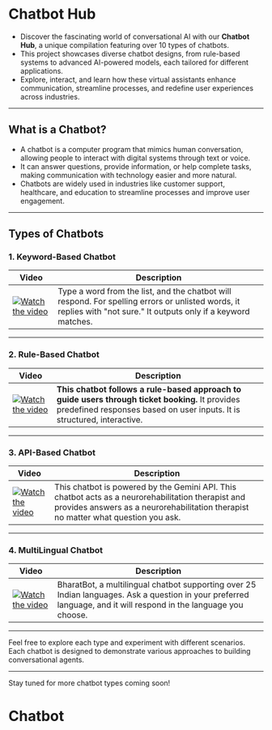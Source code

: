 # Chatbot Hub

- Discover the fascinating world of conversational AI with our **Chatbot Hub**, a unique compilation featuring over 10 types of chatbots.  
- This project showcases diverse chatbot designs, from rule-based systems to advanced AI-powered models, each tailored for different applications.  
- Explore, interact, and learn how these virtual assistants enhance communication, streamline processes, and redefine user experiences across industries.

---

## What is a Chatbot?

- A chatbot is a computer program that mimics human conversation, allowing people to interact with digital systems through text or voice.
- It can answer questions, provide information, or help complete tasks, making communication with technology easier and more natural.
- Chatbots are widely used in industries like customer support, healthcare, and education to streamline processes and improve user engagement.

---

## Types of Chatbots

### 1. Keyword-Based Chatbot

| **Video**                                                                                                                     | **Description**                                                                                                                                               |
|-------------------------------------------------------------------------------------------------------------------------------|---------------------------------------------------------------------------------------------------------------------------------------------------------------|
| [![Watch the video](https://img.youtube.com/vi/h28qpCRqQLE/maxresdefault.jpg)](https://www.youtube.com/watch?v=h28qpCRqQLE)     | Type a word from the list, and the chatbot will respond. For spelling errors or unlisted words, it replies with "not sure." It outputs only if a keyword matches.  |

---

### 2. Rule-Based Chatbot

| **Video**                                                                                                                     | **Description**                                                                                                                                               |
|-------------------------------------------------------------------------------------------------------------------------------|---------------------------------------------------------------------------------------------------------------------------------------------------------------|
| [![Watch the video](https://img.youtube.com/vi/-xJIujQ03PY/maxresdefault.jpg)](https://www.youtube.com/watch?v=-xJIujQ03PY)   | **This chatbot follows a rule-based approach to guide users through ticket booking.** It provides predefined responses based on user inputs. It is structured, interactive.      |

---

### 3. API-Based Chatbot

| **Video**                                                                                                                     | **Description**                                                                                                                                               |
|-------------------------------------------------------------------------------------------------------------------------------|---------------------------------------------------------------------------------------------------------------------------------------------------------------|
| [![Watch the video](https://img.youtube.com/vi/DWmSKp6zKag/maxresdefault.jpg)](https://www.youtube.com/watch?v=DWmSKp6zKag)   | This chatbot is powered by the Gemini API. This chatbot acts as a neurorehabilitation therapist and provides answers as a neurorehabilitation therapist no matter what question you ask. |

---

### 4. MultiLingual Chatbot

| **Video**                                                                                                                     | **Description**                                                                                                                                               |
|-------------------------------------------------------------------------------------------------------------------------------|---------------------------------------------------------------------------------------------------------------------------------------------------------------|
| [![Watch the video](https://img.youtube.com/vi/-eRnjiKiwxc/maxresdefault.jpg)](https://www.youtube.com/watch?v=-eRnjiKiwxc)   | BharatBot, a multilingual chatbot supporting over 25 Indian languages. Ask a question in your preferred language, and it will respond in the language you choose. |

---

Feel free to explore each type and experiment with different scenarios. Each chatbot is designed to demonstrate various approaches to building conversational agents.

---

Stay tuned for more chatbot types coming soon!
# Chatbot
